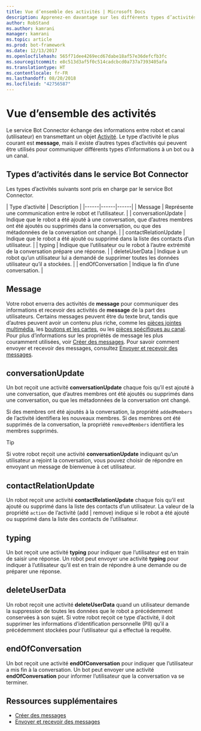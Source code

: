 ```yaml
---
title: Vue d’ensemble des activités | Microsoft Docs
description: Apprenez-en davantage sur les différents types d’activités disponibles dans service Bot Connector.
author: RobStand
ms.author: kamrani
manager: kamrani
ms.topic: article
ms.prod: bot-framework
ms.date: 12/13/2017
ms.openlocfilehash: 565f71dee4269ecd67dabe18af57e36defcfb3fc
ms.sourcegitcommit: e8c513d3af5f0c514cadcbcd0a737a7393405afa
ms.translationtype: HT
ms.contentlocale: fr-FR
ms.lasthandoff: 08/20/2018
ms.locfileid: "42756587"
---
```

# <a name="activities-overview"></a>Vue d’ensemble des activités

Le service Bot Connector échange des informations entre robot et canal (utilisateur) en transmettant un objet [Activité][Activity]. Le type d’activité le plus courant est **message**, mais il existe d’autres types d’activités qui peuvent être utilisés pour communiquer différents types d’informations à un bot ou à un canal. 

## <a name="activity-types-in-the-bot-connector-service"></a>Types d’activités dans le service Bot Connector

Les types d’activités suivants sont pris en charge par le service Bot Connector.

| Type d’activité | Description |
|------|------|------|
| Message | Représente une communication entre le robot et l’utilisateur. |
| conversationUpdate | Indique que le robot a été ajouté à une conversation, que d’autres membres ont été ajoutés ou supprimés dans la conversation, ou que des métadonnées de la conversation ont changé. |
| contactRelationUpdate | Indique que le robot a été ajouté ou supprimé dans la liste des contacts d’un utilisateur. |
| typing | Indique que l’utilisateur ou le robot à l’autre extrémité de la conversation prépare une réponse. | 
| deleteUserData | Indique à un robot qu’un utilisateur lui a demandé de supprimer toutes les données utilisateur qu’il a stockées. |
| endOfConversation | Indique la fin d’une conversation. |

## <a name="message"></a>Message

Votre robot enverra des activités de **message** pour communiquer des informations et recevoir des activités de **message** de la part des utilisateurs. Certains messages peuvent être du texte brut, tandis que d’autres peuvent avoir un contenu plus riche, comme les [pièces jointes multimédia](bot-framework-rest-connector-add-media-attachments.md), les [boutons et les cartes](bot-framework-rest-connector-add-rich-cards.md), ou les [pièces spécifiques au canal](bot-framework-rest-connector-channeldata.md). Pour plus d’informations sur les propriétés de message les plus couramment utilisées, voir [Créer des messages](bot-framework-rest-connector-create-messages.md). Pour savoir comment envoyer et recevoir des messages, consultez [Envoyer et recevoir des messages](bot-framework-rest-connector-send-and-receive-messages.md). 

## <a name="conversationupdate"></a>conversationUpdate

Un bot reçoit une activité **conversationUpdate** chaque fois qu’il est ajouté à une conversation, que d’autres membres ont été ajoutés ou supprimés dans une conversation, ou que les métadonnées de la conversation ont changé. 

Si des membres ont été ajoutés à la conversation, la propriété `addedMembers` de l’activité identifiera les nouveaux membres. Si des membres ont été supprimés de la conversation, la propriété `removedMembers` identifiera les membres supprimés. 

> [!TIP]
> Si votre robot reçoit une activité **conversationUpdate** indiquant qu’un utilisateur a rejoint la conversation, vous pouvez choisir de répondre en envoyant un message de bienvenue à cet utilisateur. 

## <a name="contactrelationupdate"></a>contactRelationUpdate

Un robot reçoit une activité **contactRelationUpdate** chaque fois qu’il est ajouté ou supprimé dans la liste des contacts d’un utilisateur. La valeur de la propriété `action` de l’activité (add | remove) indique si le robot a été ajouté ou supprimé dans la liste des contacts de l’utilisateur.

## <a name="typing"></a>typing

Un bot reçoit une activité **typing** pour indiquer que l’utilisateur est en train de saisir une réponse. Un robot peut envoyer une activité **typing** pour indiquer à l’utilisateur qu’il est en train de répondre à une demande ou de préparer une réponse. 

## <a name="deleteuserdata"></a>deleteUserData

Un robot reçoit une activité **deleteUserData** quand un utilisateur demande la suppression de toutes les données que le robot a précédemment conservées à son sujet. Si votre robot reçoit ce type d’activité, il doit supprimer les informations d’identification personnelle (PII) qu’il a précédemment stockées pour l’utilisateur qui a effectué la requête.

## <a name="endofconversation"></a>endOfConversation 

Un bot reçoit une activité **endOfConversation** pour indiquer que l’utilisateur a mis fin à la conversation. Un bot peut envoyer une activité **endOfConversation** pour informer l’utilisateur que la conversation va se terminer. 

## <a name="additional-resources"></a>Ressources supplémentaires

- [Créer des messages](bot-framework-rest-connector-create-messages.md)
- [Envoyer et recevoir des messages](bot-framework-rest-connector-send-and-receive-messages.md)

[Activity]: bot-framework-rest-connector-api-reference.md#activity-object